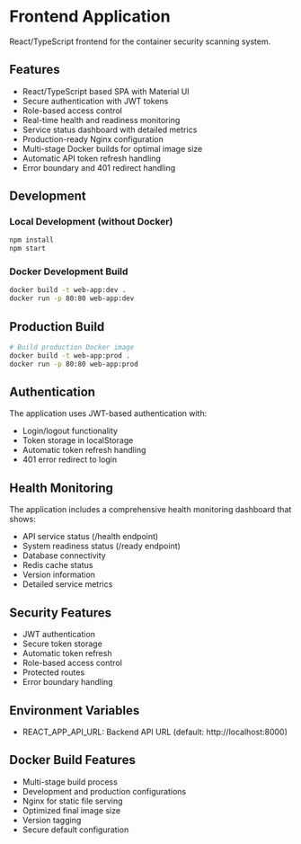 # Frontend Application

React/TypeScript frontend for the container security scanning system.

## Features

- React/TypeScript based SPA with Material UI
- Secure authentication with JWT tokens
- Role-based access control
- Real-time health and readiness monitoring
- Service status dashboard with detailed metrics
- Production-ready Nginx configuration
- Multi-stage Docker builds for optimal image size
- Automatic API token refresh handling
- Error boundary and 401 redirect handling

## Development

### Local Development (without Docker)
```bash
npm install
npm start
```

### Docker Development Build
```bash
docker build -t web-app:dev .
docker run -p 80:80 web-app:dev
```

## Production Build

```bash
# Build production Docker image
docker build -t web-app:prod .
docker run -p 80:80 web-app:prod
```

## Authentication

The application uses JWT-based authentication with:
- Login/logout functionality
- Token storage in localStorage
- Automatic token refresh handling
- 401 error redirect to login

## Health Monitoring

The application includes a comprehensive health monitoring dashboard that shows:
- API service status (/health endpoint)
- System readiness status (/ready endpoint)
- Database connectivity
- Redis cache status
- Version information
- Detailed service metrics

## Security Features

- JWT authentication
- Secure token storage
- Automatic token refresh
- Role-based access control
- Protected routes
- Error boundary handling

## Environment Variables

- REACT_APP_API_URL: Backend API URL (default: http://localhost:8000)

## Docker Build Features

- Multi-stage build process
- Development and production configurations
- Nginx for static file serving
- Optimized final image size
- Version tagging
- Secure default configuration
